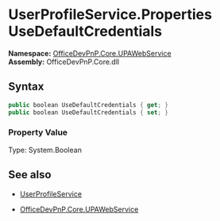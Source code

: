 # UserProfileService.Properties UseDefaultCredentials
**Namespace:** [OfficeDevPnP.Core.UPAWebService](OfficeDevPnP.Core.UPAWebService.md)  
**Assembly:** OfficeDevPnP.Core.dll  
## Syntax
```C#
public boolean UseDefaultCredentials { get; }
public boolean UseDefaultCredentials { set; }
```

### Property Value
Type: System.Boolean  

## See also
- [UserProfileService](UserProfileService.md) 

- [OfficeDevPnP.Core.UPAWebService](OfficeDevPnP.Core.UPAWebService.md)
